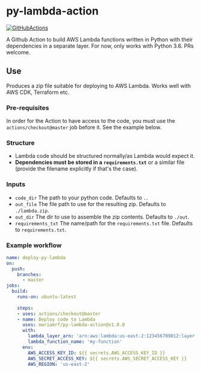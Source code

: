 # py-lambda-action

[![GitHubActions](https://img.shields.io/badge/listed%20on-GitHubActions-blue.svg)](https://github-actions.netlify.com/py-lambda)

A Github Action to build AWS Lambda functions written in Python with their dependencies in a separate layer. For now, only works with Python 3.6. PRs welcome.

## Use
Produces a zip file suitable for deploying to AWS Lambda.
Works well with AWS CDK, Terraform etc.

### Pre-requisites
In order for the Action to have access to the code, you must use the `actions/checkout@master` job before it. See the example below.

### Structure
- Lambda code should be structured normally/as Lambda would expect it.
- **Dependencies must be stored in a `requirements.txt`** or a similar file (provide the filename explicitly if that's the case).

### Inputs
- `code_dir`
    The path to your python  code. Defaults to `.`.
- `out_file`
    The file path to use for the resulting zip. Defaults to `./lambda.zip`.
- `out_dir`
    The dir to use to assemble the zip contents. Defaults to `./out`.
- `requirements_txt`
    The name/path for the `requirements.txt` file. Defaults to `requirements.txt`.

### Example workflow
```yaml
name: deploy-py-lambda
on:
  push:
    branches:
      - master
jobs:
  build:
    runs-on: ubuntu-latest
    
    steps:
    - uses: actions/checkout@master
    - name: Deploy code to Lambda
      uses: mariamrf/py-lambda-action@v1.0.0
      with:
        lambda_layer_arn: 'arn:aws:lambda:us-east-2:123456789012:layer:my-layer'
        lambda_function_name: 'my-function'
      env:
        AWS_ACCESS_KEY_ID: ${{ secrets.AWS_ACCESS_KEY_ID }}
        AWS_SECRET_ACCESS_KEY: ${{ secrets.AWS_SECRET_ACCESS_KEY }}
        AWS_REGION: 'us-east-2'

```
